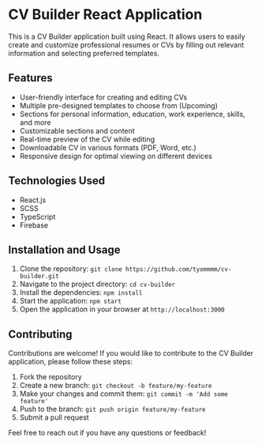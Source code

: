 # CV Builder React Application

This is a CV Builder application built using React. It allows users to easily create and customize professional resumes or CVs by filling out relevant information and selecting preferred templates.

## Features

- User-friendly interface for creating and editing CVs
- Multiple pre-designed templates to choose from (Upcoming)
- Sections for personal information, education, work experience, skills, and more
- Customizable sections and content
- Real-time preview of the CV while editing
- Downloadable CV in various formats (PDF, Word, etc.)
- Responsive design for optimal viewing on different devices

## Technologies Used

- React.js
- SCSS
- TypeScript
- Firebase

## Installation and Usage

1. Clone the repository: `git clone https://github.com/tyommmm/cv-builder.git`
2. Navigate to the project directory: `cd cv-builder`
3. Install the dependencies: `npm install`
4. Start the application: `npm start`
5. Open the application in your browser at `http://localhost:3000`

## Contributing

Contributions are welcome! If you would like to contribute to the CV Builder application, please follow these steps:

1. Fork the repository
2. Create a new branch: `git checkout -b feature/my-feature`
3. Make your changes and commit them: `git commit -m 'Add some feature'`
4. Push to the branch: `git push origin feature/my-feature`
5. Submit a pull request

Feel free to reach out if you have any questions or feedback!

